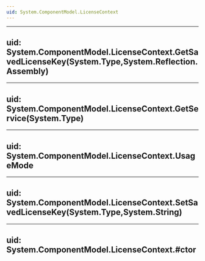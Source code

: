 ```yaml
---
uid: System.ComponentModel.LicenseContext
---
```


---
uid: System.ComponentModel.LicenseContext.GetSavedLicenseKey(System.Type,System.Reflection.Assembly)
---

---
uid: System.ComponentModel.LicenseContext.GetService(System.Type)
---

---
uid: System.ComponentModel.LicenseContext.UsageMode
---

---
uid: System.ComponentModel.LicenseContext.SetSavedLicenseKey(System.Type,System.String)
---

---
uid: System.ComponentModel.LicenseContext.#ctor
---
